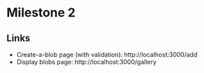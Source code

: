 # Milestone 2

## Links
* Create-a-blob page (with validation): http://localhost:3000/add
* Display blobs page: http://localhost:3000/gallery